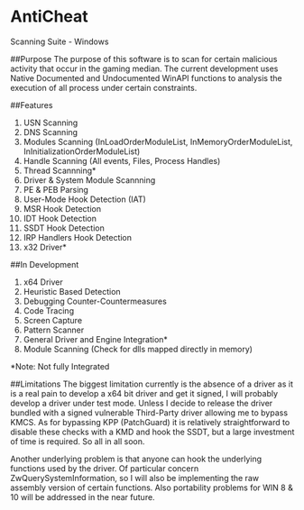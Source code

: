 # AntiCheat
Scanning Suite - Windows

##Purpose
The purpose of this software is to scan for certain malicious activity that occur in the gaming median. The current development uses Native Documented and Undocumented WinAPI functions to analysis the execution of all process under certain constraints.

##Features
1. USN Scanning 
2. DNS Scanning
3. Modules Scanning (InLoadOrderModuleList, InMemoryOrderModuleList, InInitializationOrderModuleList)
4. Handle Scanning (All events, Files, Process Handles)
5. Thread Scannning*
6. Driver & System Module Scannning
7. PE & PEB Parsing
8. User-Mode Hook Detection (IAT)
9. MSR Hook Detection
10. IDT Hook Detection
11. SSDT Hook Detection
12. IRP Handlers Hook Detection
13. x32 Driver*
 
##In Development
1. x64 Driver
2. Heuristic Based Detection
3. Debugging Counter-Countermeasures
4. Code Tracing
5. Screen Capture
6. Pattern Scanner
7. General Driver and Engine Integration*
8. Module Scanning (Check for dlls mapped directly in memory)
 
*Note: Not fully Integrated

##Limitations
The biggest limitation currently is the absence of a driver as it is a real pain to develop a x64 bit driver and get it signed, I will probably develop a driver under test mode. Unless I decide to release the driver bundled with a signed vulnerable Third-Party driver allowing me to bypass KMCS. As for bypassing KPP (PatchGuard) it is relatively straightforward to disable these checks with a KMD and hook the SSDT, but a large investment of time is required. So all in all soon. 

Another underlying problem is that anyone can hook the underlying functions used by the driver. Of particular concern ZwQuerySystemInformation, so I will also be implementing the raw assembly version of certain functions. Also portability problems for WIN 8 & 10 will be addressed in the near future.  
